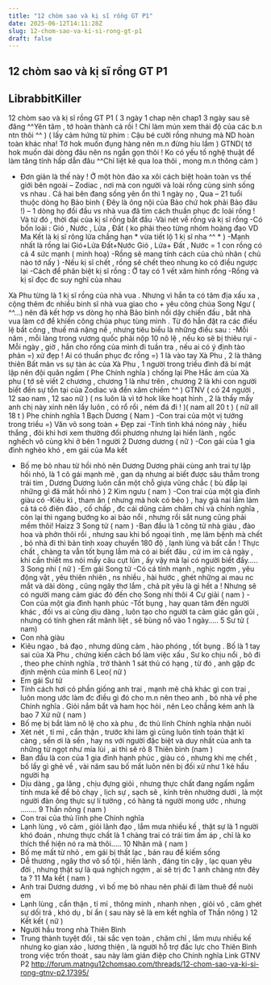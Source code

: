 ```yaml
---
title: "12 chòm sao và kị sĩ rồng GT P1"
date: 2025-06-12T14:11:28Z
slug: 12-chom-sao-va-ki-si-rong-gt-p1
draft: false
---
```


## 12 chòm sao và kị sĩ rồng GT P1

## LibrabbitKiller

12 chòm sao và kị sĩ rồng GT P1
( 3 ngày 1 chap nên chap1 3 ngày sau sẽ đăng ^^Yên tâm , tớ hoàn thành cả rồi ! Chỉ làm mún xem thái độ của các b.n ntn thôi ^^ )
( lấy cảm hứng từ phim : Cậu bé cưỡi rồng nhưng mà ND hoàn toàn khác nha! Tớ hok muốn đụng hàng nên m.n đừng hỉu lầm )
GTND( tớ hok muốn dài dòng đâu nên ns ngắn gọn thôi ! Ko có yếu tố nghệ thuật để làm tăng tính hấp dẫn đâu ^^Chỉ liệt kê qua loa thôi , mong m.n thông cảm )
- Đơn giản là thế này ! Ở một hòn đảo xa xôi cách biệt hoàn toàn vs thế giới bên ngoài – Zodiac , nơi mà con người và loài rồng cùng sinh sống vs nhau .
Cả hai bên đang sống yên ổn thì 1 ngày nọ , Qua – 21 tuổi thuộc dòng họ Bảo bình ( Đêy là ông nội của Bảo chứ hok phải Bảo đâu !) – 1 dòng họ đối đầu vs nhà vua đã tìm cách thuần phục đc loài rồng ! Và từ đó , thời đại của kị sĩ rồng bắt đầu
·Vài nét về rồng và kị sĩ rồng
-Có bốn loài : Gió , Nước , Lửa , Đất ( ko phải theo từng nhóm hoàng đạo VD Ma Kết là kị sĩ rông lửa chẳng hạn * vừa tiết lộ 1 kị sĩ nha ^^ * )
-Mạnh nhất là rồng lai
Gió+Lửa Đất+Nước
Gió , Lửa+ Đất , Nước
= 1 con rồng có cả 4 sức mạnh ( minh hoạ)
-Rồng sẽ mang tính cách của chủ nhân ( chủ nào tớ nấy )
-Nếu kị sĩ chết , rồng sẽ chết theo nhung ko có điều ngược lại
-Cách để phân biệt kị sĩ rồng : Ở tay có 1 vết xăm hình rồng
-Rồng và kị sĩ đọc đc suy nghĩ của nhau
 
Xà Phu từng là 1 kị sĩ rồng của nhà vua . Nhưng vì hắn ta có tâm địa xấu xa , cộng thêm đc nhiều binh sĩ nhà vua giao cho + yêu công chúa Song Ngư ( ^^…) nên đã kết hợp vs dòng họ nhà Bảo bình nổi dậy chiến đấu , bắt nhà vua làm cớ để khiến công chúa phục tùng mình . Từ đó hắn đặt ra các điều lệ bất công , thuế má nặng nề , nhưng tiêu biểu là những điều sau :
-Mỗi năm , mỗi làng trong vương quốc phải nộp 10 nô lệ , nếu ko sẽ bị thiêu rụi
-Mỗi ngày , giờ , hắn cho rồng của mình đi tuần tra , nếu ai có ý định tào phản =) xử đẹp ! Ai có thuần phục đc rồng =) 1 là vào tay Xà Phu , 2 là thăng thiên
Bất mãn vs sự tàn ác của Xà Phu , 1 người trong triều đình đã bí mật lập nên đội quân ngầm ( Phe Chính nghĩa ) chống lại Phe Hắc ám của Xà phu ( tớ sẽ viết 2 chương , chương 1 là như trên , chương 2 là khi con người biết đến sự tồn tại của Zodiac và đến xâm chiếm ^^ )
GTNV ( có 24 người , 12 sao nam , 12 sao nữ ) ( ns luôn là vì tớ hok like hoạt hình , 2 là thấy mấy anh chị này xinh nên lấy luôn , có rổ rồi , ném đá đi ! )( nam all 20 t ) ( nữ all 18 t )
Phe chính nghĩa
1 Bạch Dương ( Nam )
-Con trai của một vị tướng trong triều =) Văn võ song toàn + Đẹp zai 
-Tính tình khá nóng nảy , hiếu thắng , đôi khi hơi xem thường đối phương nhưng lại hiền lành , ngốc nghếch vô cùng khi ở bên 1 người
2 Dương dương ( nữ )
-Con gái của 1 gia đình nghèo khó , em gái của Ma kết
- Bố mẹ bỏ nhau từ hồi nhỏ nên Dương Dương phải cùng anh trai tự lập hồi nhỏ, là 1 cô gái mạnh mẽ , gan dạ nhưng ai biết được sâu thẳm trong trái tim , Dương Dương luôn cần một chỗ giựa vũng chắc ( bù đắp lại những gì đã mất hồi nhỏ )
2 Kim ngưu ( nam )
-Con trai của một gia đình giàu có
-Kiêu kì , tham ăn ( nhưng mà hok có béo ) , hay giả nai lắm làm cả tá cô điên đảo , cố chấp , đc cái dũng cảm chăm chỉ và chính nghĩa , còn lại thì ngang bướng ko ai bảo nổi , nhưng rồi sắt nung cũng phải mềm thôi! Haizz
3 Song tử ( nam )
-Ban đầu là 1 công tử nhà giàu , đào hoa và phởn thôi rồi , nhưng sau khi bố ngoại tình , mẹ lâm bệnh mà chết , bỏ nhà đi thì bản tính xoay chuyển 180 độ , lạnh lùng và bất cần ! Thực chất , chàng ta vẫn tốt bụng lắm mà có ai biết đâu , cứ im im cả ngày , khi cần thiết ms nói mấy câu cụt lủn , ấy vậy mà lại có người biết đấy…..
3 Song nhi ( nữ )
-Em gái Song tử 
-Có cá tính mạnh , nghịc ngợm , yêu động vật , yêu thiên nhiên , ns nhiều , hài hước , ghét những ai mau nc mắt và dài dòng , cũng ngây thơ lắm , chả pít yêu là gì hết a ! Nhưng sẽ có người mang cảm giác đó đến cho Song nhi thôi
4 Cự giải ( nam )
-Con của một gia đình hạnh phúc
-Tốt bụng , hay quan tâm đến người khác , đối vs ai cũng dịu dàng , luôn tạo cho người ta cảm giác gần gũi , nhưng có tính ghen rất mãnh liệt , sẽ bùng nổ vào 1 ngày…..
5 Sư tử ( nam)
- Con nhà giàu
- Kiêu ngạo , bá đạo , nhưng dũng cảm , hào phóng , tốt bụng . Bố là 1 tay sai của Xà Phu , chứng kiến cảch bố làm việc xấu , Sư ko chịu nổi , bỏ đi , theo phe chính nghĩa , trở thành 1 sát thủ có hạng , từ đó , anh gặp đc định mệnh của mình
6 Leo( nữ )
- Em gái Sư tử
- Tính cách hơi có phần giống anh trai , mạnh mẽ chả khác gì con trai , luôn mong ước làm đc điều gì đó cho m.n nên theo anh , bỏ nhà về phe Chính nghĩa . Giỏi nắm bắt và ham học hỏi , nên Leo chẳng kém anh là bao
7 Xử nữ ( nam )
- Bố mẹ bị bắt làm nô lệ cho xà phu , đc thủ lĩnh Chính nghĩa nhận nuôi
- Xét nét , tỉ mỉ , cẩn thận , trước khi làm gì cũng luôn tính toán thật kĩ càng , sến ơi là sến , hay ns với người đặc biệt và duy nhất của anh ta những từ ngọt như mía lùi , ai thì sẽ rõ
8 Thiên bình (nam )
- Ban đầu là con của 1 gia đình hạnh phúc , giàu có , nhưng khi mẹ chết , bố lấy gì ghẻ về , vài năm sau bố mất luôn nên bị đối xử như 1 kẻ hầu người hạ
- Dịu dàng , ga lăng , chịu đựng giỏi , nhưng thực chất đang ngấm ngầm tính mưa kế để bỏ chạy , lịch sự , sạch sẽ , kính trên nhường dưới , là một người đàn ông thực sự lí tưởng , có hàng tá người mong ước , nhưng ……..
9 Thần nông ( nam )
- Con trai của thủ lĩnh phe Chính nghĩa
- Lạnh lùng , vô cảm , giỏi lãnh đạo , lắm mưa nhiều kế , thật sự là 1 người khó đoán , nhưng thực chất là 1 chàng trai có trái tim ấm áp , chỉ là ko thích thể hiện nó ra mà thôi…..
10 Nhân mã ( nam )
- Bố mẹ mất từ nhỏ , em gái bị thất lạc , bán rau để kiếm sống
- Dễ thương , ngây thơ vô số tội , hiền lành , đáng tin cậy , lạc quan yêu đời , nhưng thật sự là quá nghịch ngợm , ai sẽ trị đc 1 anh chàng ntn đêy ta ?
11 Ma kết ( nam )
- Anh trai Dương dương , vì bố mẹ bỏ nhau nên phải đi làm thuê để nuôi em 
- Lạnh lùng , cẩn thận , tỉ mỉ , thông minh , nhanh nhẹn , giỏi võ , căm ghét sự dối trá , khó dụ , bí ẩn ( sau này sẽ là em kết nghĩa of Thần nông )
12 Kết kết ( nữ )
- Người hầu trong nhà Thiên Bình
- Trung thành tuyệt đối , tài sắc vẹn toàn , chăm chỉ , lắm mưu nhiều kế nhưng ko gian xảo , lương thiện , là người hỗ trợ đắc lực cho Thiên Bình trong việc trốn thoát , sau này làm gián điệp cho Chính nghĩa
Link GTNV P2 http://forum.matngu12chomsao.com/threads/12-chom-sao-va-ki-si-rong-gtnv-p2.17395/